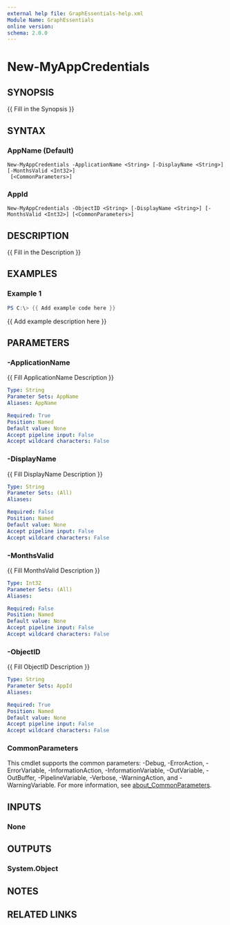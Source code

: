 ```yaml
---
external help file: GraphEssentials-help.xml
Module Name: GraphEssentials
online version:
schema: 2.0.0
---
```


# New-MyAppCredentials

## SYNOPSIS
{{ Fill in the Synopsis }}

## SYNTAX

### AppName (Default)
```
New-MyAppCredentials -ApplicationName <String> [-DisplayName <String>] [-MonthsValid <Int32>]
 [<CommonParameters>]
```

### AppId
```
New-MyAppCredentials -ObjectID <String> [-DisplayName <String>] [-MonthsValid <Int32>] [<CommonParameters>]
```

## DESCRIPTION
{{ Fill in the Description }}

## EXAMPLES

### Example 1
```powershell
PS C:\> {{ Add example code here }}
```

{{ Add example description here }}

## PARAMETERS

### -ApplicationName
{{ Fill ApplicationName Description }}

```yaml
Type: String
Parameter Sets: AppName
Aliases: AppName

Required: True
Position: Named
Default value: None
Accept pipeline input: False
Accept wildcard characters: False
```

### -DisplayName
{{ Fill DisplayName Description }}

```yaml
Type: String
Parameter Sets: (All)
Aliases:

Required: False
Position: Named
Default value: None
Accept pipeline input: False
Accept wildcard characters: False
```

### -MonthsValid
{{ Fill MonthsValid Description }}

```yaml
Type: Int32
Parameter Sets: (All)
Aliases:

Required: False
Position: Named
Default value: None
Accept pipeline input: False
Accept wildcard characters: False
```

### -ObjectID
{{ Fill ObjectID Description }}

```yaml
Type: String
Parameter Sets: AppId
Aliases:

Required: True
Position: Named
Default value: None
Accept pipeline input: False
Accept wildcard characters: False
```

### CommonParameters
This cmdlet supports the common parameters: -Debug, -ErrorAction, -ErrorVariable, -InformationAction, -InformationVariable, -OutVariable, -OutBuffer, -PipelineVariable, -Verbose, -WarningAction, and -WarningVariable. For more information, see [about_CommonParameters](http://go.microsoft.com/fwlink/?LinkID=113216).

## INPUTS

### None

## OUTPUTS

### System.Object
## NOTES

## RELATED LINKS
